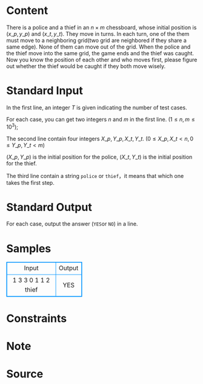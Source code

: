 
# Content

There is a police and a thief in an $n\times m$ chessboard, whose initial position is $(x\_p, y\_p)$ and $(x\_t, y\_t)$. They move in turns. In each turn, one of the them must move to a neighboring grid(two grid are neighbored if they share a same edge). None of them can move out of the grid. When the police and the thief move into the same grid, the game ends and the thief was caught. Now you know the position of each other and who moves first, please figure out whether the thief would be caught if they both move wisely.

# Standard Input

In the first line, an integer $T$ is given indicating the number of test cases.

For each case, you can get two integers $n$ and $m$ in the first line. ($1\leq n,m\leq 10^3$);

The second line contain four integers $X\_p,Y\_p,X\_t,Y\_t$. ($0\leq X\_p,X\_t < n, 0\leq Y\_p,Y\_t < m$)

$(X\_p, Y\_p)$ is the initial position for the police, $(X\_t, Y\_t)$ is the initial position for the thief.

The third line contain a string `police` or `thief`，it means that which one takes the first step.

# Standard Output

For each case, output the answer (`YES`or `NO`) in a line.

# Samples

<style>
        table,table tr th, table tr td { border:1px solid #0094ff; }
        table { width: 200px; min-height: 25px; line-height: 25px; text-align: center; border-collapse: collapse;}   
    </style>
<table>
	<tr>
		<td>Input</td>
		<td>Output</td>
	</tr>
<tr><td>1
3 3
0 1 1 2
thief</td><td>YES</td></tr></table>


# Constraints



# Note



# Source



